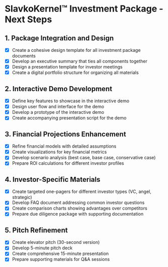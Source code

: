 # SlavkoKernel™ Investment Package - Next Steps

## 1. Package Integration and Design
- [x] Create a cohesive design template for all investment package documents
- [x] Develop an executive summary that ties all components together
- [x] Design a presentation template for investor meetings
- [x] Create a digital portfolio structure for organizing all materials

## 2. Interactive Demo Development
- [x] Define key features to showcase in the interactive demo
- [x] Design user flow and interface for the demo
- [x] Develop a prototype of the interactive demo
- [x] Create accompanying presentation script for the demo

## 3. Financial Projections Enhancement
- [x] Refine financial models with detailed assumptions
- [x] Create visualizations for key financial metrics
- [x] Develop scenario analysis (best case, base case, conservative case)
- [x] Prepare ROI calculations for different investor profiles

## 4. Investor-Specific Materials
- [x] Create targeted one-pagers for different investor types (VC, angel, strategic)
- [x] Develop FAQ document addressing common investor questions
- [x] Create comparison charts showing advantages over competitors
- [x] Prepare due diligence package with supporting documentation

## 5. Pitch Refinement
- [x] Create elevator pitch (30-second version)
- [x] Develop 5-minute pitch deck
- [x] Create comprehensive 15-minute presentation
- [x] Prepare supporting materials for Q&A sessions